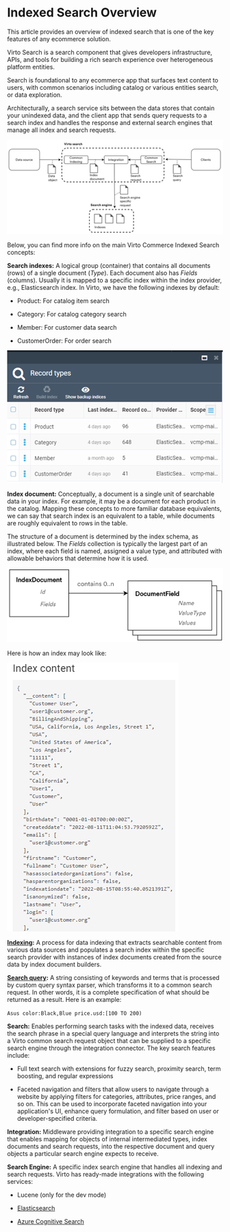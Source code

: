# Indexed Search Overview

This article provides an overview of indexed search that is one of the key features of any ecommerce solution.

Virto Search is a search component that gives developers infrastructure, APIs, and tools for building a rich search experience over heterogeneous platform entities.

Search is foundational to any ecommerce app that surfaces text content to users, with common scenarios including catalog or various entities search, or data exploration.

Architecturally, a search service sits between the data stores that contain your unindexed data, and the client app that sends query requests to a search index and handles the response and external search engines that manage all index and search requests. 

![Search architecture](media/01-search-architecture.png)

Below, you can find more info on the main Virto Commerce Indexed Search concepts: 

**Search indexes:** A logical group (container) that contains all documents (rows) of a single document (*Type*). Each document also has *Fields* (columns). Usually it is mapped to a specific index within the index provider, e.g., Elasticsearch index. In Virto, we have the following indexes by default:

+ Product: For catalog item search

+ Category: For catalog category search

+ Member: For customer data  search

+ CustomerOrder: For order search

![Search index types](media/02-search-index-types.png)

**Index document:** Conceptually, a document is a single unit of searchable data in your index. For example, it may be a document for each product in the catalog. Mapping these concepts to more familiar database equivalents, we can say that search index is an equivalent to a table, while documents are roughly equivalent to rows in the table.

The structure of a document is determined by the index schema, as illustrated below. The *Fields* collection is typically the largest part of an index, where each field is named, assigned a value type, and attributed with allowable behaviors that determine how it is used.

![Index document structure](media/03-index-document-structure.png)

Here is how an index may look like:

![Index document example](media/04-index-document-example.png)

**[Indexing](indexing/overview.md):** A process for data indexing that extracts searchable content from various data sources and populates a search index within the specific search provider with instances of  index documents created from the source data by index document builders.

**[Search query](search-query-syntax-reference.md):** A string consisting of keywords and terms that is processed by custom query syntax parser, which transforms it to a common search request. In other words, it is a complete specification of what should be returned as a result. Here is an example:

`Asus color:Black,Blue price.usd:[100 TO 200)`

**Search:** Enables performing search tasks with the indexed data, receives the search phrase in a special query language and interprets the string into a Virto common search request object that can be supplied to a specific search engine through the integration connector. The key search features include:

+ Full text search with extensions for fuzzy search, proximity search, term boosting, and regular expressions

+ Faceted navigation and filters that allow users to navigate through a website by applying filters for categories, attributes, price ranges, and so on. This can be used to incorporate faceted navigation into your application's UI, enhance query formulation, and filter based on user or developer-specified criteria. 

**Integration:** Middleware providing integration to a specific search engine that enables mapping for objects of internal intermediated types, index documents and search requests, into the respective document and query objects a particular search engine expects to receive.     

**Search Engine:** A specific index search engine that handles all indexing and search requests. Virto has ready-made integrations with the following services:

+ Lucene (only for the dev mode)

+ [Elasticsearch](integration/configuring-elasticsearch.md)

+ [Azure Cognitive Search](integration/configuring-azure-cognitive-search.md)